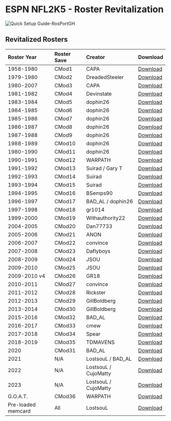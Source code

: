 # ESPN NFL2K5 - Roster Revitalization

![Quick Setup Guide-RosPortGH](https://user-images.githubusercontent.com/69597675/213512888-277153a7-8b34-4c20-8423-c108025eb2f0.png)

## Revitalized Rosters
| Roster Year | Roster Save | Creator | Download |
| :------------- | :------------- | :------------- | :------------- |
| 1958-1980 | CMod1 | CAPA | [Download]() |
| 1979-1980 | CMod2 | DreadedSteeler | [Download]() |
| 1980-2007 | CMod3 | CAPA | [Download]() |
| 1981-1982 | CMod4 | Devinstate | [Download]() |
| 1983-1984 | CMod5 | dophin26 | [Download]() |
| 1984-1985 | CMod6 | dophin26 | [Download]() |
| 1985-1986 | CMod7 | dophin26 | [Download]() |
| 1986-1987 | CMod8 | dophin26 | [Download]() |
| 1987-1988 | CMod9 | dophin26 | [Download]() |
| 1988-1989 | CMod10 | dophin26 | [Download]() |
| 1980-1990 | CMod11 | dophin26 | [Download]() |
| 1990-1991 | CMod12 | WARPATH | [Download]() |
| 1991-1992 | CMod13 | Suirad / Gary T | [Download]() |
| 1992-1993 | CMod14 | Suirad | [Download]() |
| 1993-1994 | CMod15 | Suirad | [Download]() |
| 1994-1995 | CMod16 | BSemps90 | [Download]() |
| 1996-1997 | CMod17 | BAD_AL / dophin26 | [Download]() |
| 1997-1998 | CMod18 | gr1014 | [Download]() |
| 1999-2000 | CMod19 | Withauthority22 | [Download]() |
| 2004-2005 | CMod20 | Dan77733 | [Download]() |
| 2005-2006 | CMod21 | ANON | [Download]() |
|2006-2007  | CMod22 | convince | [Download]() |
| 2007-2008 | CMod23 | Daflyboys | [Download]() |
| 2008-2009 | CMod24 | JSOU | [Download]() |
| 2009-2010 | CMod25 | JSOU | [Download]() |
| 2009-2010 v4 | CMod26 | GR18 | [Download]() |
| 2010-2011 | CMod27 | convince | [Download]() |
| 2011-2012 | CMod28 | Rickster | [Download]() |
| 2012-2013 | CMod29 | GillBoldberg | [Download]() |
| 2013-2014 | CMod30 | GillBoldberg | [Download]() |
| 2015-2016 | CMod32 | BAD_AL | [Download]() |
| 2016-2017 | CMod33 | cmew | [Download]() |
| 2017-2018 | CMod34 | Spear | [Download]() |
| 2018-2019 | CMod35 | TDMAVENS | [Download]() |
| 2020 | CMod31 | BAD_AL | [Download]() |
| 2021 | N/A | LostsouL / BAD_AL | [Download]() |
| 2022 | N/A | LostsouL / CujoMatty | [Download]() |
| 2023 | N/A | LostsouL / CujoMatty | [Download]() |
| G.O.A.T. | CMod36 | WARPATH | [Download]() |
| Pre-loaded memcard | All | LostsouL | [Download]() |
